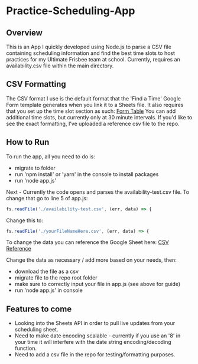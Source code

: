 # Practice-Scheduling-App

## Overview

This is an App I quickly developed using Node.js to parse a CSV file containing scheduling information and find the best time
slots to host practices for my Ultimate Frisbee team at school. Currently, requires an availability.csv file within the main directory.

## CSV Formatting

The CSV format I use is the default format that the 'Find a Time' Google Form template generates when you link it to a Sheets
file. It also requires that you set up the time slot section as such: [Form Table](https://imgur.com/DkAX5q0 "Form Screenshot") You can add additional time
slots, but currently only at 30 minute intervals. If you'd like to see the exact formatting, I've uploaded a reference csv file to the repo.

## How to Run

To run the app, all you need to do is: 
* migrate to folder 
* run 'npm install' or 'yarn' in the console to install packages
* run 'node app.js'

Next - Currently the code opens and parses the availability-test.csv file.
To change that go to line 5 of app.js:
```javascript
fs.readFile('./availability-test.csv', (err, data) => {
```
Change this to:
```javascript
fs.readFile('./yourFileNameHere.csv', (err, data) => {
```
To change the data you can reference the Google Sheet here:
[CSV Reference](https://docs.google.com/spreadsheets/d/1k8RxCDqoXLEvpui2TgShXwoqRmVR-Zro5_uHdM92bUI/edit?usp=sharing "CSV Reference")

Change the data as necessary / add more based on your needs, then:
* download the file as a csv
* migrate file to the repo root folder
* make sure to correctly input your file in app.js (see above for guide)
* run 'node app.js' in console

## Features to come

* Looking into the Sheets API in order to pull live updates from your scheduling sheet.
* Need to make date encoding scalable - currently if you use an '8' in your time it will interfere with the date
string encoding/decoding function.
* Need to add a csv file in the repo for testing/formatting purposes.
